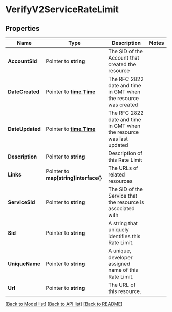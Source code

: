 # VerifyV2ServiceRateLimit

## Properties

Name | Type | Description | Notes
------------ | ------------- | ------------- | -------------
**AccountSid** | Pointer to **string** | The SID of the Account that created the resource |
**DateCreated** | Pointer to [**time.Time**](time.Time.md) | The RFC 2822 date and time in GMT when the resource was created |
**DateUpdated** | Pointer to [**time.Time**](time.Time.md) | The RFC 2822 date and time in GMT when the resource was last updated |
**Description** | Pointer to **string** | Description of this Rate Limit |
**Links** | Pointer to **map[string]interface{}** | The URLs of related resources |
**ServiceSid** | Pointer to **string** | The SID of the Service that the resource is associated with |
**Sid** | Pointer to **string** | A string that uniquely identifies this Rate Limit. |
**UniqueName** | Pointer to **string** | A unique, developer assigned name of this Rate Limit. |
**Url** | Pointer to **string** | The URL of this resource. |

[[Back to Model list]](../README.md#documentation-for-models) [[Back to API list]](../README.md#documentation-for-api-endpoints) [[Back to README]](../README.md)


